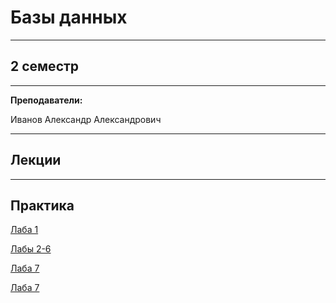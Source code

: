 # Базы данных
____________
## 2 семестр
___________
**Преподаватели:**

Иванов Александр Александрович 
_________
## Лекции

_________
## Практика

[Лаба 1](https://github.com/DMN902/SpbGTI/blob/main/File/3sem/Databases/Rabota_1.pdf)

[Лабы 2-6](https://github.com/DMN902/SpbGTI/blob/main/File/3sem/Databases/Lab_2-6_2023.pdf)

[Лаба 7](https://github.com/DMN902/SpbGTI/blob/main/File/3sem/Databases/Работа%207.pdf)

[Лаба 7](https://github.com/DMN902/SpbGTI/blob/main/File/3sem/Databases/Работа%208.pdf)
